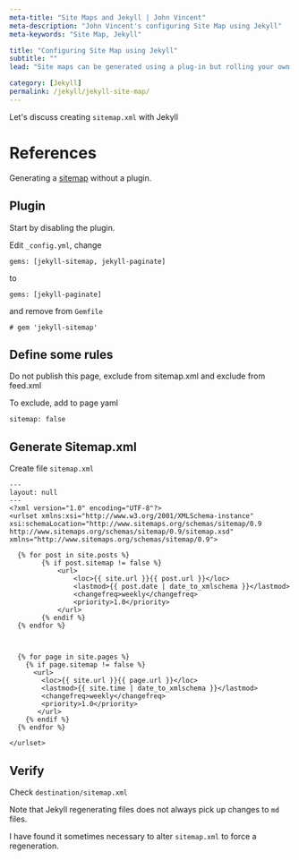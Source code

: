```yaml
---
meta-title: "Site Maps and Jekyll | John Vincent"
meta-description: "John Vincent's configuring Site Map using Jekyll"
meta-keywords: "Site Map, Jekyll"

title: "Configuring Site Map using Jekyll"
subtitle: ""
lead: "Site maps can be generated using a plug-in but rolling your own is really quite simple"

category: [Jekyll]
permalink: /jekyll/jekyll-site-map/
---
```


Let's discuss creating `sitemap.xml` with Jekyll

<!-- end -->

# References

Generating a 
[sitemap](http://www.independent-software.com/generating-a-sitemap-xml-with-jekyll-without-a-plugin.html) 
 without a plugin.

## Plugin

Start by disabling the plugin.

Edit `_config.yml`, change

```
gems: [jekyll-sitemap, jekyll-paginate]
```

to

```
gems: [jekyll-paginate]
```

and remove from `Gemfile`

```
# gem 'jekyll-sitemap'
```

## Define some rules

Do not publish this page, exclude from sitemap.xml and exclude from feed.xml

To exclude, add to page yaml

```
sitemap: false
```

## Generate Sitemap.xml

Create file `sitemap.xml`

```
---
layout: null
---
<?xml version="1.0" encoding="UTF-8"?>
<urlset xmlns:xsi="http://www.w3.org/2001/XMLSchema-instance" xsi:schemaLocation="http://www.sitemaps.org/schemas/sitemap/0.9 http://www.sitemaps.org/schemas/sitemap/0.9/sitemap.xsd" xmlns="http://www.sitemaps.org/schemas/sitemap/0.9">

  {% for post in site.posts %}
		{% if post.sitemap != false %}
			<url>
				<loc>{{ site.url }}{{ post.url }}</loc>
				<lastmod>{{ post.date | date_to_xmlschema }}</lastmod>
				<changefreq>weekly</changefreq>
				<priority>1.0</priority>
			</url>
		{% endif %}
  {% endfor %}



  {% for page in site.pages %}
    {% if page.sitemap != false %}
      <url>
        <loc>{{ site.url }}{{ page.url }}</loc>
        <lastmod>{{ site.time | date_to_xmlschema }}</lastmod>
        <changefreq>weekly</changefreq>
        <priority>1.0</priority>
       </url>
    {% endif %}
  {% endfor %}

</urlset>
```

## Verify

Check `destination/sitemap.xml`

Note that Jekyll regenerating files does not always pick up changes to `md` files.

I have found it sometimes necessary to alter `sitemap.xml` to force a regeneration.
